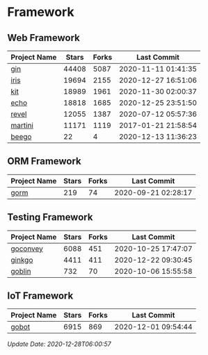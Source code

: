 # Framework

## Web Framework
| Project Name | Stars | Forks | Last Commit |
| ------------ | ----- | ----- | ----------- |
| [gin](https://github.com/gin-gonic/gin) | 44408 | 5087 | 2020-11-11 01:41:35 |
| [iris](https://github.com/kataras/iris) | 19694 | 2155 | 2020-12-27 16:51:06 |
| [kit](https://github.com/go-kit/kit) | 18989 | 1961 | 2020-11-30 02:00:37 |
| [echo](https://github.com/labstack/echo) | 18818 | 1685 | 2020-12-25 23:51:50 |
| [revel](https://github.com/revel/revel) | 12055 | 1387 | 2020-07-12 05:57:36 |
| [martini](https://github.com/go-martini/martini) | 11171 | 1119 | 2017-01-21 21:58:54 |
| [beego](https://github.com/astaxie/beego) | 22 | 4 | 2020-12-13 11:36:23 |

## ORM Framework
| Project Name | Stars | Forks | Last Commit |
| ------------ | ----- | ----- | ----------- |
| [gorm](https://github.com/jinzhu/gorm) | 219 | 74 | 2020-09-21 02:28:17 |

## Testing Framework
| Project Name | Stars | Forks | Last Commit |
| ------------ | ----- | ----- | ----------- |
| [goconvey](https://github.com/smartystreets/goconvey) | 6088 | 451 | 2020-10-25 17:47:07 |
| [ginkgo](https://github.com/onsi/ginkgo) | 4411 | 411 | 2020-12-22 09:30:45 |
| [goblin](https://github.com/franela/goblin) | 732 | 70 | 2020-10-06 15:55:58 |

## IoT Framework
| Project Name | Stars | Forks | Last Commit |
| ------------ | ----- | ----- | ----------- |
| [gobot](https://github.com/hybridgroup/gobot) | 6915 | 869 | 2020-12-01 09:54:44 |

*Update Date: 2020-12-28T06:00:57*